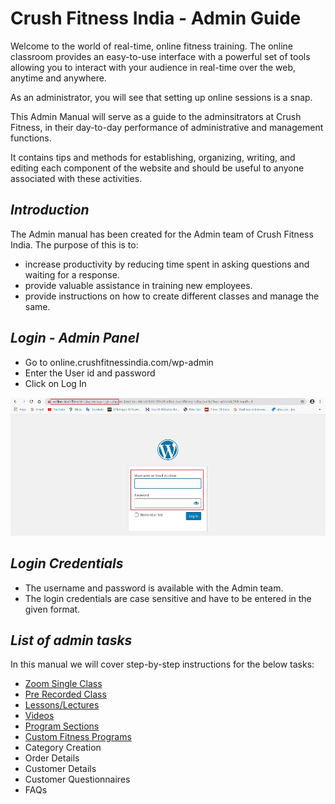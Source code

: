 # **Crush Fitness India - Admin Guide**

Welcome to the world of real-time, online fitness training. The online classroom provides an easy-to-use interface with a powerful set of tools allowing you to interact with your audience in real-time over the web, anytime and anywhere.

As an administrator, you will see that setting up online sessions is a snap.

This Admin Manual will serve as a guide to the adminsitrators at Crush Fitness, in their day-to-day performance of administrative and management functions.

It contains tips and methods for establishing, organizing, writing, and editing each component of the website and should be useful to anyone associated with these activities. 

## **_Introduction_**

The Admin manual has been created for the Admin team of Crush Fitness India. The purpose of this is to:

*   increase productivity by reducing time spent in asking questions and waiting for a response.
*   provide valuable assistance in training new employees.
*   provide instructions on how to create different classes and manage the same.


## **_Login - Admin Panel_**

*   Go to online.crushfitnessindia.com/wp-admin
*   Enter the User id and password
*   Click on Log In

![admin login](images/adminlogin.jpg)

## **_Login Credentials_**

*   The username and password is available with the Admin team.
*   The login credentials are case sensitive and have to be entered in the given format.

## **_List of admin tasks_**

In this manual we will cover step-by-step instructions for the below tasks:

*   [Zoom Single Class](Zoom-Single-Class.md)
*   [Pre Recorded Class](Pre-Recorded-Class.md)
*   [Lessons/Lectures](Custom-Fitness/Lectures.md)
*   [Videos](Custom-Fitness/Videos.md)
*   [Program Sections](Custom-Fitness/Program-Section.md)
*   [Custom Fitness Programs](Custom-Fitness/Custom-Fitness-Program.md)
*   Category Creation
*   Order Details
*   Customer Details
*   Customer Questionnaires
*   FAQs
